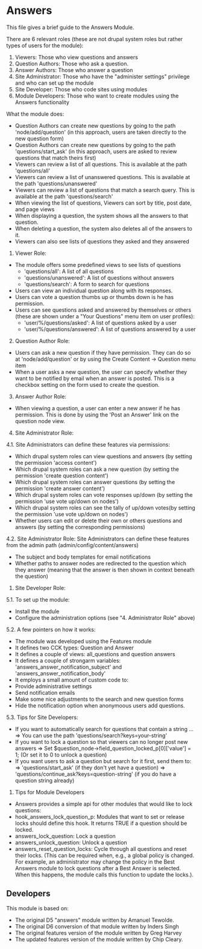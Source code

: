 # Answers
This file gives a brief guide to the Answers Module.


There are 6 relevant roles (these are not drupal system roles but rather types
of users for the module):
  1.  Viewers: Those who view questions and answers
  2.  Question Authors: Those who ask a question.
  3.  Answer Authors: Those who answer a question
  4.  Site Administrator: Those who have the "administer settings" privilege and
   who can set up the module
  5.  Site Developer: Those who code sites using modules
  6.  Module Developers: Those who want to create modules using the Answers
   functionality

What the module does:
  * Question Authors can create new questions by going to the path
  'node/add/question' (in this approach, users are taken directly to the new
  question form)
  * Question Authors can create new questions by going to the path
  'questions/start_ask' (in this approach, users are asked to review questions
  that match theirs first)
  * Viewers can review a list of all questions. This is available at the path
  'questions/all'
  * Viewers can review a list of unanswered questions. This is available at the
  path 'questions/unanswered'
  * Viewers can review a list of questions that match a search query. This is
  available at the path 'questions/search'
  * When viewing the list of questions, Viewers can sort by title, post date,
  and page views
  * When displaying a question, the system shows all the answers to that
  question.
  * When deleting a question, the system also deletes all of the answers to it.
  * Viewers can also see lists of questions they asked and they answered


1. Viewer Role:
  * The module offers some predefined views to see lists of questions
    - 'questions/all': A list of all questions
    - 'questions/unanswered': A list of questions without answers
    - 'questions/search': A form to search for questions
  * Users can view an individual question along with its responses.
  * Users can vote a question thumbs up or thumbs down is he has permission.
  * Users can see questions asked and answered by themselves or others (these
  are shown under a "Your Questions" menu item on user profiles):
    - 'user/%/questions/asked': A list of questions asked by a user
    - 'user/%/questions/answered': A list of questions answered by a user

2. Question Author Role:
  * Users can ask a new question if they have permission. They can do so at
  'node/add/question' or by using the Create Content -> Question menu item
  * When a user asks a new question, the user can specify whether they want to
  be notified by email when an answer is posted. This is a checkbox setting on
  the form used to create the question.

3. Answer Author Role:
  * When viewing a question, a user can enter a new answer if he has permission.
  This is done by using the 'Post an Answer' link on the question node view.

4. Site Administrator Role:

4.1. Site Administrators can define these features via permissions:
  * Which drupal system roles can view questions and answers (by setting the
  permission 'access content')
  * Which drupal system roles can ask a new question (by setting the  permission
  'create question content')
  * Which drupal system roles can answer questions (by setting the permission
  'create answer content')
  * Which drupal system roles can vote responses up/down (by setting the
  permission 'use vote up/down on nodes')
  * Which drupal system roles can see the tally of up/down votes(by setting the
  permission 'use vote up/down on nodes')
  * Whether users can edit or delete their own or others questions and answers
  (by setting the corresponding permissions)

4.2. Site Administrator Role: Site Administrators can define these features from
the admin path (admin/config/content/answers)
  * The subject and body templates for email notifications
  * Whether paths to answer nodes are redirected to the question which they
  answer (meaning that the answer is then shown in context beneath the question)

1. Site Developer Role:

5.1. To set up the module:
  * Install the module
  * Configure the administration options (see "4. Administrator Role" above)

5.2. A few pointers on how it works:
  * The module was developed using the Features module
  * It defines two CCK types: Question and Answer
  * It defines a couple of views: all_questions and question answers
  * It defines a couple of strongarm variables:
  'answers_answer_notification_subject' and 'answers_answer_notification_body'
  * It employs a small amount of custom code to:
  * Provide administrative settings
  * Send notification emails
  * Make some nice adjustments to the search and new question forms
  * Hide the notification option when anonymoous users add questions.

5.3. Tips for Site Developers:
  * If you want to automatically search for questions that contain a string ...
    => You can use the path 'questions/search?keys=your-string'
  * If you want to lock a question so that viewers can no longer post new
  answers => Set $question_node->field_question_locked_p[0]['value'] = 1; (Or
  set it to 0 to unlock a question)
  * If you want users to ask a question but search for it first, send them to:
    => 'questions/start_ask' (if they don't yet have a question)
    => 'questions/continue_ask?keys=question-string' (if you do have a question
    string already)

1. Tips for Module Developers
  * Answers provides a simple api for other modules that would like to lock
  questions:
  * hook_answers_lock_question_p: Modules that want to set or release locks
  should define this hook. It returns TRUE if a question should be locked.
  * answers_lock_question: Lock a question
  * answers_unlock_question: Unlock a question
  * answers_reset_question_locks: Cycle through all questions and reset their
  locks. (This can be required when, e.g., a global policy is changed. For
  example, an administrator may change the policy in the Best Answers module to
  lock questions after a Best Answer is selected. When this happens, the module
  calls this function to update the locks.).

## Developers
This module is based on:
  * The original D5 "answers" module written by Amanuel Tewolde.
  * The original D6 conversion of that module written by Inders Singh
  * The original features version of the module written by Greg Harvey
  * The updated features version of the module written by Chip Cleary.
